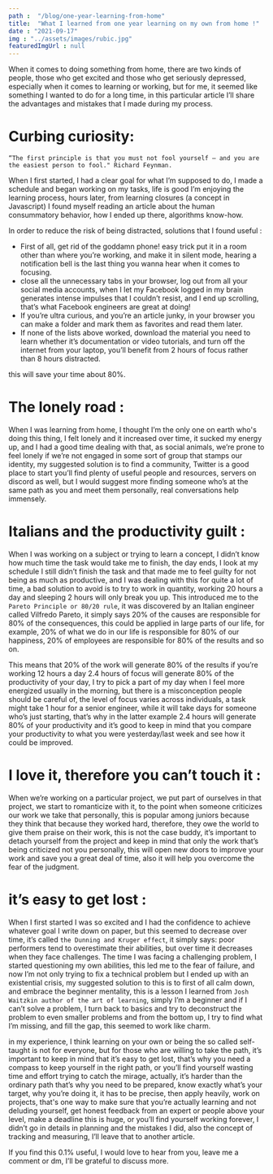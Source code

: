 ```yaml
---
path :  "/blog/one-year-learning-from-home"
title:  "What I learned from one year learning on my own from home !"
date : "2021-09-17"
img : "../assets/images/rubic.jpg"
featuredImgUrl : null
---
```


When it comes to doing something from home, there are two kinds of people, those who get excited and those who get seriously depressed, especially when it comes to learning or working, but for me, it seemed like something I wanted to do for a long time, in this particular article I’ll share the advantages and mistakes that I made during my process.

# Curbing curiosity:

`“The first principle is that you must not fool yourself — and you are the easiest person to fool." Richard Feynman.`

When I first started, I had a clear goal for what I’m supposed to do, I made a schedule and began working on my tasks, life is good I’m enjoying the learning process, hours later, from learning closures (a concept in Javascript) I found myself reading an article about the human consummatory behavior, how I ended up there, algorithms know-how.

In order to reduce the risk of being distracted, solutions that I found useful :

* First of all, get rid of the goddamn phone! easy trick put it in a room other than where you’re working, and make it in silent mode, hearing a notification bell is the last thing you wanna hear when it comes to focusing.
* close all the unnecessary tabs in your browser, log out from all your social media accounts, when I let my Facebook logged in my brain generates intense impulses that I couldn’t resist, and I end up scrolling, that’s what Facebook engineers are great at doing!
* If you’re ultra curious, and you’re an article junky, in your browser you can make a folder and mark them as favorites and read them later.
* If none of the lists above worked, download the material you need to learn whether it’s documentation or video tutorials, and turn off the internet from your laptop, you’ll benefit from 2 hours of focus rather than 8 hours distracted.

this will save your time about 80%.

# The lonely road :

When I was learning from home, I thought I’m the only one on earth who's doing this thing, I felt lonely and it increased over time, it sucked my energy up, and I had a good time dealing with that, as social animals, we’re prone to feel lonely if we’re not engaged in some sort of group that stamps our identity, my suggested solution is to find a community, Twitter is a good place to start you’ll find plenty of useful people and resources, servers on discord as well,  but I would suggest more finding someone who’s at the same path as you and meet them personally, real conversations help immensely.

# Italians and the productivity guilt :

When I was working on a subject or trying to learn a concept, I didn’t know how much time the task would take me to finish, the day ends, I look at my schedule I still didn’t finish the task and that made me to feel guilty for not being as much as productive, and I was dealing with this for quite a lot of time, a bad solution to avoid is to try to work in quantity, working 20 hours a day and sleeping 2 hours will only break you up. This introduced me to the `Pareto Principle or 80/20 rule`, it was discovered by an Italian engineer called Vilfredo Pareto, it simply says 20% of the causes are responsible for 80% of the consequences, this could be applied in large parts of our life, for example, 20% of what we do in our life is responsible for 80% of our happiness, 20% of employees are responsible for 80% of the results and so on.

This means that 20% of the work will generate 80% of the results if you’re working 12 hours a day 2.4 hours of focus will generate 80% of the productivity of your day, I try to pick a part of my day when I feel more energized usually in the morning, but there is a misconception people should be careful of, the level of focus varies across individuals, a task might take 1 hour for a senior engineer, while it will take days for someone who’s just starting, that’s why in the latter example 2.4 hours will generate 80% of your productivity and it’s good to keep in mind that you compare your productivity to what you were yesterday/last week and see how it could be improved.

# I love it, therefore you can’t touch it :

When we’re working on a particular project, we put part of ourselves in that project, we start to romanticize with it, to the point when someone criticizes our work we take that personally, this is popular among juniors because they think that because they worked hard, therefore, they owe the world to give them praise on their work, this is not the case buddy, it’s important to detach yourself from the project and keep in mind that only the work that’s being criticized not you personally, this will open new doors to improve your work and save you a great deal of time, also it will help you overcome the fear of the judgment.

# it’s easy to get lost :

When I first started I was so excited and I had the confidence to achieve whatever goal I write down on paper, but this seemed to decrease over time, it’s called `the Dunning and Kruger effect`, it simply says: poor performers tend to overestimate their abilities, but over time it decreases when they face challenges. The time I was facing a challenging problem, I started questioning my own abilities, this led me to the fear of failure, and now I’m not only trying to fix a technical problem but I ended up with an existential crisis, my suggested solution to this is to first of all calm down, and embrace the beginner mentality, this is a lesson I learned from `Josh Waitzkin author of the art of learning`, simply I’m a beginner and if I can’t solve a problem, I turn back to basics and try to deconstruct the problem to even smaller problems and from the bottom up, I try to find what I’m missing, and fill the gap, this seemed to work like charm.


in my experience, I think learning on your own or being the so called self-taught is not for everyone, but for those who are willing to take the path, it’s important to keep in mind that it’s easy to get lost, that’s why you need a compass to keep yourself in the right path, or you’ll find yourself wasting time and effort trying to catch the mirage, actually, it’s harder than the ordinary path that’s why you need to be prepared, know exactly what’s your target, why you’re doing it, it has to be precise, then apply heavily, work on projects, that's one way to make sure that you’re actually learning and not deluding yourself, get honest feedback from an expert or people above your level, make a deadline this is huge, or you’ll find yourself working forever, I didn’t go in details in planning and the mistakes I did, also the concept of tracking and measuring, I’ll leave that to another article.

If you find this 0.1% useful, I would love to hear from you, leave me a comment or dm, I’ll be grateful to discuss more.

